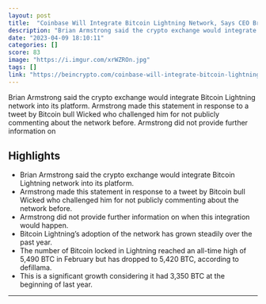 ```yaml
---
layout: post
title:  "Coinbase Will Integrate Bitcoin Lightning Network, Says CEO Brian Armstrong"
description: "Brian Armstrong said the crypto exchange would integrate Bitcoin Lightning network into its platform. Armstrong made this statement in response to a tweet by Bitcoin bull Wicked who challenged him for not publicly commenting about the network before. Armstrong did not provide further information on"
date: "2023-04-09 18:10:11"
categories: []
score: 83
image: "https://i.imgur.com/xrWZROn.jpg"
tags: []
link: "https://beincrypto.com/coinbase-will-integrate-bitcoin-lightning-network/"
---
```


Brian Armstrong said the crypto exchange would integrate Bitcoin Lightning network into its platform. Armstrong made this statement in response to a tweet by Bitcoin bull Wicked who challenged him for not publicly commenting about the network before. Armstrong did not provide further information on

## Highlights

- Brian Armstrong said the crypto exchange would integrate Bitcoin Lightning network into its platform.
- Armstrong made this statement in response to a tweet by Bitcoin bull Wicked who challenged him for not publicly commenting about the network before.
- Armstrong did not provide further information on when this integration would happen.
- Bitcoin Lightning’s adoption of the network has grown steadily over the past year.
- The number of Bitcoin locked in Lightning reached an all-time high of 5,490 BTC in February but has dropped to 5,420 BTC, according to defillama.
- This is a significant growth considering it had 3,350 BTC at the beginning of last year.

---
